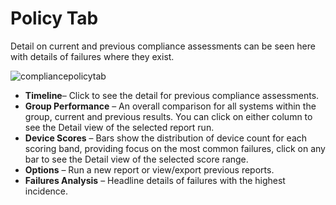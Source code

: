 # Policy Tab

Detail on current and previous compliance assessments can be seen here with details of failures
where they exist.

![compliancepolicytab](/img/versioned_docs/changetracker_8.0/changetracker/admin/tabs/compliancepolicytab.webp)

- **Timeline**– Click to see the detail for previous compliance assessments.
- **Group Performance** – An overall comparison for all systems within the group, current and
  previous results. You can click on either column to see the Detail view of the selected report
  run.
- **Device Scores** – Bars show the distribution of device count for each scoring band, providing
  focus on the most common failures, click on any bar to see the Detail view of the selected score
  range.
- **Options** – Run a new report or view/export previous reports.
- **Failures Analysis** – Headline details of failures with the highest incidence.
